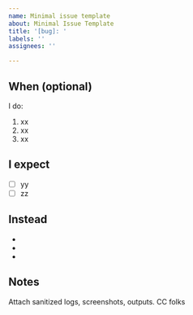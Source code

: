 ```yaml
---
name: Minimal issue template
about: Minimal Issue Template
title: '[bug]: '
labels: ''
assignees: ''

---
```


## When (optional)

I do:

1. xx
1. xx
1. xx

## I expect

- [ ] yy
- [ ] zz

## Instead

-
-
-

## Notes

Attach sanitized logs, screenshots, outputs.
CC folks
